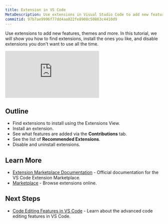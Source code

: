 ```yaml
---
title: Extension in VS Code
MetaDescription: Use extensions in Visual Studio Code to add new features, themes, and more.
commitid: 97b7ae9996f77dd4aa822fe8908c50863c4410d9
---
```


Use extensions to add new features, themes and more. In this tutorial, we will show you how to find extensions, install the ones you like, and disable extensions you don't want to use all the time.

<iframe src="https://www.youtube.com/embed/Fed01v3yYNE?rel=0&amp;disablekb=0&amp;modestbranding=1&amp;showinfo=0" frameborder="0" allowfullscreen></iframe>

## Outline

* Find extensions to install using the Extensions View.
* Install an extension.
* See what features are added via the **Contributions** tab.
* See the list of **Recommended Extensions**.
* Disable and uninstall extensions.

## Learn More

* [Extension Marketplace Documentation](/docs/userguide/extension-gallery.md) - Official documentation for the VS Code Extension Marketplace.
* [Marketplace](https://marketplace.visualstudio.com/) - Browse extensions online.

## Next Steps

* [Code Editing Features in VS Code](/docs/introvideos/codeediting.md) - Learn about the advanced code editing features in VS Code.

